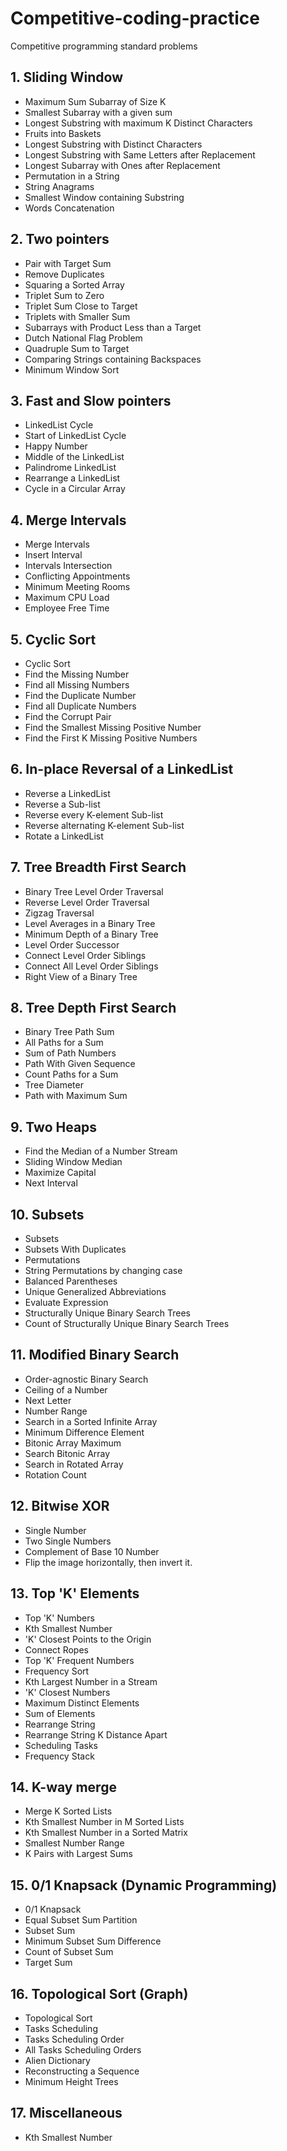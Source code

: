 # Competitive-coding-practice
Competitive programming standard problems

## 1. Sliding Window
* Maximum Sum Subarray of Size K 
* Smallest Subarray with a given sum 
* Longest Substring with maximum K Distinct Characters 
* Fruits into Baskets 
* Longest Substring with Distinct Characters 
* Longest Substring with Same Letters after Replacement 
* Longest Subarray with Ones after Replacement 
* Permutation in a String
* String Anagrams
* Smallest Window containing Substring
* Words Concatenation


## 2. Two pointers
* Pair with Target Sum 
* Remove Duplicates
* Squaring a Sorted Array
* Triplet Sum to Zero 
* Triplet Sum Close to Target 
* Triplets with Smaller Sum 
* Subarrays with Product Less than a Target 
* Dutch National Flag Problem 
* Quadruple Sum to Target
* Comparing Strings containing Backspaces
* Minimum Window Sort


## 3. Fast and Slow pointers
* LinkedList Cycle 
* Start of LinkedList Cycle 
* Happy Number 
* Middle of the LinkedList 
* Palindrome LinkedList
* Rearrange a LinkedList
* Cycle in a Circular Array


## 4. Merge Intervals
* Merge Intervals 
* Insert Interval 
* Intervals Intersection 
* Conflicting Appointments 
* Minimum Meeting Rooms
* Maximum CPU Load
* Employee Free Time


## 5. Cyclic Sort
* Cyclic Sort 
* Find the Missing Number 
* Find all Missing Numbers 
* Find the Duplicate Number 
* Find all Duplicate Numbers 
* Find the Corrupt Pair
* Find the Smallest Missing Positive Number
* Find the First K Missing Positive Numbers


## 6. In-place Reversal of a LinkedList
* Reverse a LinkedList 
* Reverse a Sub-list 
* Reverse every K-element Sub-list 
* Reverse alternating K-element Sub-list
* Rotate a LinkedList 


## 7. Tree Breadth First Search
* Binary Tree Level Order Traversal 
* Reverse Level Order Traversal 
* Zigzag Traversal 
* Level Averages in a Binary Tree 
* Minimum Depth of a Binary Tree 
* Level Order Successor 
* Connect Level Order Siblings 
* Connect All Level Order Siblings 
* Right View of a Binary Tree


## 8. Tree Depth First Search
* Binary Tree Path Sum 
* All Paths for a Sum 
* Sum of Path Numbers 
* Path With Given Sequence 
* Count Paths for a Sum 
* Tree Diameter
* Path with Maximum Sum


## 9. Two Heaps
* Find the Median of a Number Stream 
* Sliding Window Median 
* Maximize Capital 
* Next Interval


## 10. Subsets
* Subsets 
* Subsets With Duplicates 
* Permutations 
* String Permutations by changing case 
* Balanced Parentheses 
* Unique Generalized Abbreviations 
* Evaluate Expression 
* Structurally Unique Binary Search Trees
* Count of Structurally Unique Binary Search Trees


## 11. Modified Binary Search
* Order-agnostic Binary Search 
* Ceiling of a Number 
* Next Letter 
* Number Range 
* Search in a Sorted Infinite Array 
* Minimum Difference Element 
* Bitonic Array Maximum 
* Search Bitonic Array
* Search in Rotated Array
* Rotation Count


## 12. Bitwise XOR
* Single Number 
* Two Single Numbers 
* Complement of Base 10 Number 
* Flip the image horizontally, then invert it.


## 13. Top 'K' Elements
* Top 'K' Numbers 
* Kth Smallest Number 
* 'K' Closest Points to the Origin 
* Connect Ropes 
* Top 'K' Frequent Numbers 
* Frequency Sort 
* Kth Largest Number in a Stream 
* 'K' Closest Numbers 
* Maximum Distinct Elements 
* Sum of Elements 
* Rearrange String 
* Rearrange String K Distance Apart 
* Scheduling Tasks
* Frequency Stack


## 14. K-way merge
* Merge K Sorted Lists 
* Kth Smallest Number in M Sorted Lists 
* Kth Smallest Number in a Sorted Matrix 
* Smallest Number Range 
* K Pairs with Largest Sums


## 15.  0/1 Knapsack (Dynamic Programming)
* 0/1 Knapsack 
* Equal Subset Sum Partition 
* Subset Sum 
* Minimum Subset Sum Difference 
* Count of Subset Sum
* Target Sum


## 16. Topological Sort (Graph)
* Topological Sort 
* Tasks Scheduling 
* Tasks Scheduling Order 
* All Tasks Scheduling Orders 
* Alien Dictionary 
* Reconstructing a Sequence 
* Minimum Height Trees 


## 17. Miscellaneous
* Kth Smallest Number 

